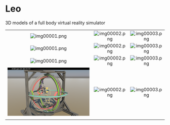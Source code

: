 # Leo

3D models of a full body virtual reality simulator

|                                       |                                       |                                       |
|                  :---:                |                   :---:               |                  :---:                |
| ![img00001.png](/images/img00013.png) | ![img00002.png](/images/img00014.png) | ![img00003.png](/images/img00015.png) |
| ![img00001.png](/images/img00006.png) | ![img00002.png](/images/img00007.png) | ![img00003.png](/images/img00010.png) |
| ![img00001.png](/images/img00002.png) | ![img00002.png](/images/img00003.png) | ![img00003.png](/images/img00004.png) |
| ![img00001.png](/images/img00016.png) | ![img00002.png](/images/img00017.png) | ![img00003.png](/images/img00020.png) |
|                                       |                                       |                                       |
